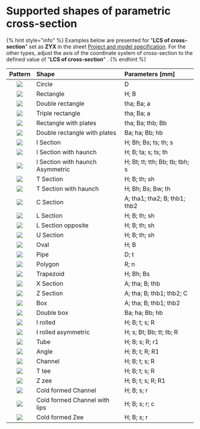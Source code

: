 # Supported shapes of parametric cross-section

{% hint style="info" %}
Examples below are presented for "**LCS of cross-section**" set as **ZYX** in the sheet [Project and model specification](../getting-started/project-and-model-specifications/#project). For the other types, adjust the axis of the coordinate system of cross-section to the defined value of "**LCS of cross-section**" .
{% endhint %}

| Pattern | Shape | Parameters \[mm\] |
| :---: | :--- | :--- |
| ![](../.gitbook/assets/44_supportedshapes2.png) | Circle | D |
| ![](../.gitbook/assets/44_supportedshapes1.png) | Rectangle | H; B |
| ![](../.gitbook/assets/44_supportedshapes3.png) | Double rectangle | tha; Ba; a |
| ![](../.gitbook/assets/44_supportedshapes4.png) | Triple rectangle | tha; Ba; a |
| ![](../.gitbook/assets/44_supportedshapes10.png) | Rectangle with plates | tha; Ba; thb; Bb |
| ![](../.gitbook/assets/44_supportedshapes12.png) | Double rectangle with plates | Ba; ha; Bb; hb |
| ![](../.gitbook/assets/44_supportedshapes17.png) | I Section | H; Bh; Bs; ts; th; s |
| ![](../.gitbook/assets/44_supportedshapes18.png) | I Section with haunch | H; B; ta; s; ts; th |
| ![](../.gitbook/assets/44_i-section-with-haunch-asymetric_1.png) | I Section with haunch Asymmetric | H; Bt; tt; tth; Bb; tb; tbh; s |
| ![](../.gitbook/assets/44_supportedshapes22.png) | T Section | H; B; th; sh |
| ![](../.gitbook/assets/44_t-section-with-haunchl_1.png) | T Section with haunch | H; Bh; Bs; Bw; th |
| ![](../.gitbook/assets/44_supportedshapes29.png) | C Section | A; tha1; tha2; B; thb1; thb2 |
| ![](../.gitbook/assets/44_supportedshapes35.png) | L Section | H; B; th; sh |
| ![](../.gitbook/assets/44_supportedshapes38.png) | L Section opposite | H; B; th; sh |
| ![](../.gitbook/assets/44_supportedshapes24.png) | U Section | H; B; th; sh |
| ![](../.gitbook/assets/44_supportedshapes21.png) | Oval | H; B |
| ![](../.gitbook/assets/44_supportedshapes25.png) | Pipe | D; t |
| ![](../.gitbook/assets/44_supportedshapes31.png) | Polygon | R; n |
| ![](../.gitbook/assets/44_trapezoid_1.png) | Trapezoid | H; Bh; Bs |
| ![](../.gitbook/assets/44_supportedshapes26.png) | X Section | A; tha; B; thb |
| ![](../.gitbook/assets/44_supportedshapes27.png) | Z Section | A; tha; B; thb1; thb2; C |
| ![](../.gitbook/assets/44_supportedshapes30.png) | Box | A; tha; B; thb1; thb2 |
| ![](../.gitbook/assets/44_supportedshapes16.png) | Double box | Ba; ha; Bb; hb |
| ![](../.gitbook/assets/44_supportedshapes39.png) | I rolled | H; B; t; s; R |
| ![](../.gitbook/assets/44_supportedshapes47.png) | I rolled asymmetric | H; s; Bt; Bb; tt; tb; R |
| ![](../.gitbook/assets/44_supportedshapes40.png) | Tube | H; B; s; R; r1 |
| ![](../.gitbook/assets/44_supportedshapes42.png) | Angle | H; B; t; R; R1 |
| ![](../.gitbook/assets/44_supportedshapes43.png) | Channel | H; B; t; s; R |
| ![](../.gitbook/assets/44_supportedshapes44.png) | T tee | H; B; t; s; R |
| ![](../.gitbook/assets/44_supportedshapes48.png) | Z zee | H; B; t; s; R; R1 |
| ![](../.gitbook/assets/44_supportedshapes49.png) | Cold formed Channel | H; B; s; r |
| ![](../.gitbook/assets/44_supportedshapes50.png) | Cold formed Channel with lips | H; B; s; r; c |
| ![](../.gitbook/assets/44_supportedshapes51.png) | Cold formed Zee | H; B; s; r |


